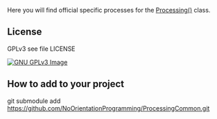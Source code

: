 
Here you will find official specific processes for the [Processing()](https://github.com/NoOrientationProgramming/ProcessingCore) class.

## License

GPLv3 see file LICENSE

[![GNU GPLv3 Image](https://www.gnu.org/graphics/gplv3-127x51.png)](https://www.gnu.org/licenses/gpl-3.0.en.html) 

## How to add to your project

git submodule add https://github.com/NoOrientationProgramming/ProcessingCommon.git

